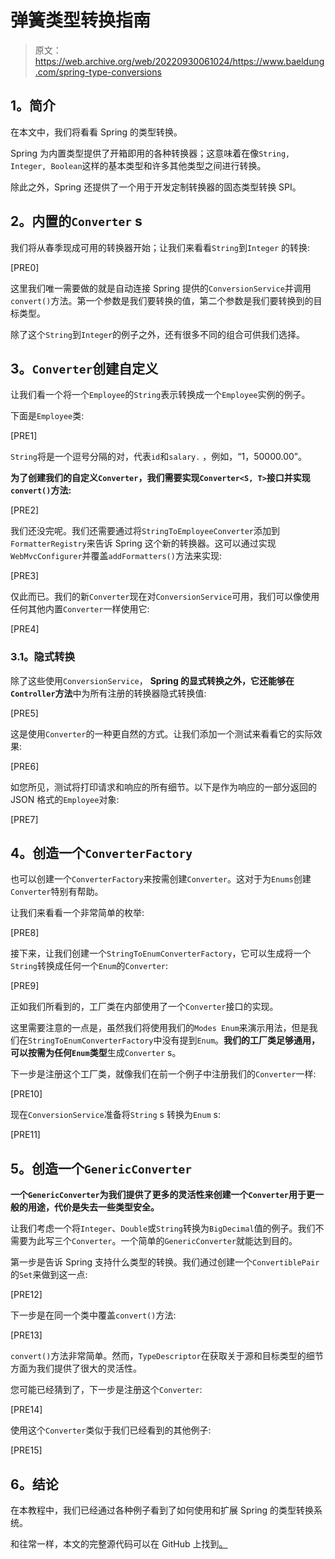 # 弹簧类型转换指南

> 原文：<https://web.archive.org/web/20220930061024/https://www.baeldung.com/spring-type-conversions>

## **1。简介**

在本文中，我们将看看 Spring 的类型转换。

Spring 为内置类型提供了开箱即用的各种转换器；这意味着在像`String, Integer, Boolean`这样的基本类型和许多其他类型之间进行转换。

除此之外，Spring 还提供了一个用于开发定制转换器的固态类型转换 SPI。

## **2。内置的`Converter` s**

我们将从春季现成可用的转换器开始；让我们来看看`String`到`Integer` 的转换:

[PRE0]

这里我们唯一需要做的就是自动连接 Spring 提供的`ConversionService`并调用`convert()`方法。第一个参数是我们要转换的值，第二个参数是我们要转换到的目标类型。

除了这个`String`到`Integer`的例子之外，还有很多不同的组合可供我们选择。

## **3。`Converter`创建自定义**

让我们看一个将一个`Employee`的`String`表示转换成一个`Employee`实例的例子。

下面是`Employee`类:

[PRE1]

`String`将是一个逗号分隔的对，代表`id`和`salary.` ，例如，“1，50000.00”。

**为了创建我们的自定义`Converter`，我们需要实现`Converter<S, T>`接口并实现`convert()`方法:**

[PRE2]

我们还没完呢。我们还需要通过将`StringToEmployeeConverter`添加到`FormatterRegistry`来告诉 Spring 这个新的转换器。这可以通过实现`WebMvcConfigurer`并覆盖`addFormatters()`方法来实现:

[PRE3]

仅此而已。我们的新`Converter`现在对`ConversionService`可用，我们可以像使用任何其他内置`Converter`一样使用它:

[PRE4]

### **3.1。隐式转换**

除了这些使用`ConversionService`， **Spring 的显式转换之外，它还能够在`Controller`方法**中为所有注册的转换器隐式转换值:

[PRE5]

这是使用`Converter`的一种更自然的方式。让我们添加一个测试来看看它的实际效果:

[PRE6]

如您所见，测试将打印请求和响应的所有细节。以下是作为响应的一部分返回的 JSON 格式的`Employee`对象:

[PRE7]

## **4。创造一个`ConverterFactory`**

也可以创建一个`ConverterFactory`来按需创建`Converter`。这对于为`Enums`创建`Converter`特别有帮助。

让我们来看看一个非常简单的枚举:

[PRE8]

接下来，让我们创建一个`StringToEnumConverterFactory`，它可以生成将一个`String`转换成任何一个`Enum`的`Converter`:

[PRE9]

正如我们所看到的，工厂类在内部使用了一个`Converter`接口的实现。

这里需要注意的一点是，虽然我们将使用我们的`Modes Enum`来演示用法，但是我们在`StringToEnumConverterFactory`中没有提到`Enum`。**我们的工厂类足够通用，可以按需为任何`Enum`类型**生成`Converter` s。

下一步是注册这个工厂类，就像我们在前一个例子中注册我们的`Converter`一样:

[PRE10]

现在`ConversionService`准备将`String` s 转换为`Enum` s:

[PRE11]

## **5。创造一个`GenericConverter`**

**一个`GenericConverter`为我们提供了更多的灵活性来创建一个`Converter`用于更一般的用途，代价是失去一些类型安全。**

让我们考虑一个将`Integer`、`Double`或`String`转换为`BigDecimal`值的例子。我们不需要为此写三个`Converter`。一个简单的`GenericConverter`就能达到目的。

第一步是告诉 Spring 支持什么类型的转换。我们通过创建一个`ConvertiblePair`的`Set`来做到这一点:

[PRE12]

下一步是在同一个类中覆盖`convert()`方法:

[PRE13]

`convert()`方法非常简单。然而，`TypeDescriptor`在获取关于源和目标类型的细节方面为我们提供了很大的灵活性。

您可能已经猜到了，下一步是注册这个`Converter`:

[PRE14]

使用这个`Converter`类似于我们已经看到的其他例子:

[PRE15]

## **6。结论**

在本教程中，我们已经通过各种例子看到了如何使用和扩展 Spring 的类型转换系统。

和往常一样，本文的完整源代码可以在 GitHub 上找到[。](https://web.archive.org/web/20220525121838/https://github.com/eugenp/tutorials/tree/master/spring-boot-modules/spring-boot-basic-customization-2)